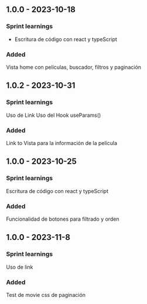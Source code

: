 ## 1.0.0 - 2023-10-18

### Sprint learnings

- Escritura de código con react y typeScript

### Added

Vista home con peliculas, buscador, filtros y paginación

## 1.0.2 - 2023-10-31
### Sprint learnings
Uso de Link Uso del Hook useParams()

### Added
Link to Vista para la información de la película

## 1.0.0 - 2023-10-25

### Sprint learnings

Escritura de código con react y typeScript

### Added

Funcionalidad de botones para filtrado y orden

## 1.0.0 - 2023-11-8

### Sprint learnings

Uso de link

### Added

Test de movie
css de paginación

